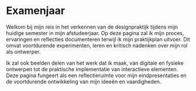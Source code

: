 # Examenjaar

Welkom bij mijn reis in het verkennen van de designpraktijk tijdens mijn huidige semester in mijn afstudeerjaar. Op deze pagina zal ik mijn proces, ervaringen en reflecties documenteren terwijl ik mijn praktijkplan uitvoer. Dit omvat voortdurende experimenten, leren en kritisch nadenken over mijn rol als ontwerper.

Ik zal ook beelden delen van het werk dat ik maak, van digitale en fysieke ontwerpen tot de praktische implementatie van interactieve elementen. Deze pagina fungeert als een reflectieruimte voor mijn eindpresentaties en de voortdurende ontwikkeling van mijn ideeën en vaardigheden.
